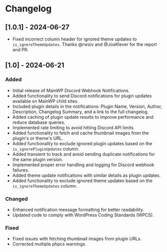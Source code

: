 # Changelog

## [1.0.1] - 2024-06-27
- Fixed incorrect column header for ignored theme updates to `is_ignoreThemeUpdates`. Thanks @rwsiv and @JosKlever for the report and PR.

## [1.0] - 2024-06-21

### Added
- Initial release of MainWP Discord Webhook Notifications.
- Added functionality to send Discord notifications for plugin updates available on MainWP child sites.
- Included plugin details in the notifications: Plugin Name, Version, Author, Description, Changelog Summary, and a link to the full changelog.
- Added caching of plugin update results to improve performance and reduce database queries.
- Implemented rate limiting to avoid hitting Discord API limits.
- Added functionality to fetch and cache thumbnail images from the plugin's or theme's URL.
- Added functionality to exclude ignored plugin updates based on the `is_ignorePluginUpdates` column.
- Added transient to track and avoid sending duplicate notifications for the same plugin version.
- Implemented proper error handling and logging for Discord webhook failures.
- Added theme update notifications with similar details as plugin updates.
- Added functionality to exclude ignored theme updates based on the `is_ignoreThemeUpdates` column.

### Changed
- Enhanced notification message formatting for better readability.
- Updated code to comply with WordPress Coding Standards (WPCS).

### Fixed
- Fixed issues with fetching thumbnail images from plugin URLs.
- Corrected multiple phpcs warnings.
